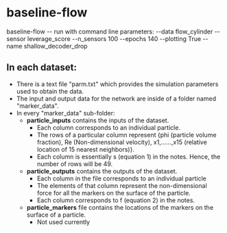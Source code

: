 # baseline-flow
baseline-flow
-- run with command line parameters:
--data flow_cylinder --sensor leverage_score --n_sensors 100 --epochs 140 --plotting True --name shallow_decoder_drop

## In each dataset:
* There is a text file "parm.txt" which provides the simulation parameters used to obtain the data.
* The input and output data for the network are inside of a folder named "marker_data".
* In every "marker_data" sub-folder:
   * **particle_inputs** contains the inputs of the dataset. 
     * Each column corresponds to an individual particle. 
     * The rows of a particular column represent {phi (particle volume fraction), Re (Non-dimensional velocity), x1,......,x15 (relative location of 15 nearest neighbors)}. 
     * Each column is essentially s (equation 1) in the notes. Hence, the number of rows will be 49.
   * **particle_outputs** contains the outputs of the dataset. 
     * Each column in the file corresponds to an individual particle
     * The elements of that column represent the non-dimensional force for all the markers on the surface of the particle. 
     * Each column corresponds to f (equation 2) in the notes.
   * **particle_markers** file contains the locations of the markers on the surface of a particle.
     * Not used currently
